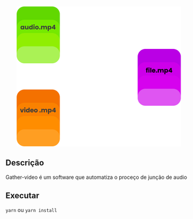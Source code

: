 <p align="center">
  <img src=".github/preview-gather-video.png" alt="preview-gather-video"/>
</p>


## Descrição

Gather-video é um software que automatiza o proceço de junção de audio

## Executar

```yarn``` ou ```yarn install```